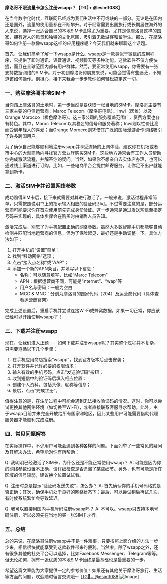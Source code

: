 **摩洛哥不限流量卡怎么注册wsapp？【TG💪+ @esim1088】**

在当今数字化时代，互联网已经成为我们生活中不可或缺的一部分。无论是在国内还是国外，流量的使用量都在不断攀升。对于经常需要出国旅行或长期居住海外的人来说，选择一张适合自己的本地SIM卡显得尤为重要。尤其是像摩洛哥这样的国家，拥有迷人的风景和独特的文化氛围，吸引着无数游客和留学生。那么，在摩洛哥如何注册一款像wsapp这样的应用程序呢？今天我们就来聊聊这个话题。

首先，让我们简单了解一下wsapp是什么。wsapp是一款类似于微信的应用程序，它提供了即时通讯、语音通话、视频聊天等多种功能。这款软件不仅方便快捷，而且在全球范围内都有用户群体。然而，要正常使用wsapp，你需要有一张支持数据网络的SIM卡。对于初到摩洛哥的朋友来说，可能会觉得有些迷茫，不知道该如何操作。别担心，接下来我会一步步教你如何轻松搞定这一切。

### 一、购买摩洛哥本地SIM卡

当你踏上摩洛哥的土地时，第一步当然是要获取一张当地的SIM卡。摩洛哥主要有三家主要的电信运营商：Maroc Telecom（摩洛哥电信）、Inwi（因维）以及Orange Morocco（橙色摩洛哥）。这三家公司的服务覆盖范围广，资费方案也各有特色。其中，Maroc Telecom以其稳定的信号和服务著称；Inwi则以性价比高而受到年轻人的喜爱；而Orange Morocco则凭借其广泛的国际漫游合作网络吸引了许多跨国用户。

为了确保自己能够顺利地注册wsapp并享受流畅的上网体验，建议你在机场或者市中心的大型商场内寻找官方营业厅购买SIM卡。这些地方通常会有工作人员帮助你完成激活流程，并解答你的疑问。当然，如果你不想亲自去实体店办理，也可以通过线上渠道进行订购。比如，一些电商平台会提供邮寄服务，让你足不出户就能拿到新卡。

### 二、激活SIM卡并设置网络参数

成功购得SIM卡后，接下来就需要对其进行激活了。一般来说，激活过程非常简单，只需按照说明书上的指示输入相应的验证码即可。不过需要注意的是，部分运营商可能要求你在首次使用前先完成身份验证。这一步通常是通过发送短信至指定号码来实现的，具体步骤会在购买时由销售人员告知。

激活完成后，别忘了为手机配置正确的网络参数。虽然大多数智能手机都能够自动检测并匹配当地运营商的信息，但为了保险起见，最好还是手动调整一下。具体方法如下：

1. 打开手机的“设置”菜单；
2. 找到“移动网络”选项；
3. 点击“接入点名称”或“AAP”；
4. 添加一个新的APN条目，并填写以下信息：
   - 名称：可以随意填写，比如“Maroc Telecom”
   - APN：根据运营商不同，可能是“internet”、“wap”等
   - 用户名与密码：一般为空白
   - MCC & MNC：分别为摩洛哥的国家代码（204）及运营商代码（具体查看运营商官网）

完成上述设置后，重启手机并尝试连接Wi-Fi或蜂窝数据。如果一切正常，你应该已经可以开始使用wsapp了！

### 三、下载并注册wsapp

现在，让我们进入正题——如何下载并注册wsapp呢？其实整个过程并不复杂，只需要遵循以下几个步骤：

1. 在手机应用商店搜索“wsapp”，找到官方版本后点击安装；
2. 打开软件并允许必要的权限请求；
3. 输入有效的手机号码，点击“发送验证码”按钮；
4. 收到短信中的验证码后填入相应位置；
5. 创建个人资料，包括头像、昵称等信息；
6. 最后，点击“完成注册”。

值得注意的是，在注册过程中可能会遇到无法接收验证码的情况。这时，你可以尝试更换其他网络环境（如切换至Wi-Fi），或者直接联系客服寻求帮助。此外，由于wsapp目前并未完全开放给所有国家和地区，因此某些用户可能需要借助代理服务器才能顺利完成注册。

### 四、常见问题解答

在实际操作中，不少用户可能会遇到各种各样的问题。下面列举了一些常见的疑问及其解决办法，希望能对你有所帮助：

Q: 我明明已经激活了SIM卡，为什么还是不能正常使用wsapp？
A: 可能是因为你的网络参数设置不正确，请仔细检查是否遗漏了某些细节。另外，也有可能是所在区域的信号较弱，建议换个位置试试看。

Q: 注册时总是提示“验证码发送失败”，怎么办？
A: 首先确认你的手机号码格式是否正确；其次，确保手机处于良好的网络状态下；最后，可以尝试稍后再试几次，有时候系统繁忙会导致延迟。

Q: 我可以直接用国内手机号码注册wsapp吗？
A: 不可以。wsapp只支持本地号码注册，所以必须先在当地购买一张SIM卡才行。

### 五、总结

总的来说，在摩洛哥注册wsapp并不是一件难事，只要按照上面介绍的方法一步步来，相信很快就能享受到这款软件带来的便利。当然啦，除了wsapp之外，还有很多其他的社交平台可以选择，比如Facebook Messenger、Telegram等等。但无论如何，拥有一张优质的本地SIM卡始终是最基础也是最重要的一步。

希望这篇文章能为大家提供一定的参考价值！如果还有其他关于摩洛哥旅行、生活等方面的问题，欢迎随时留言交流哦～ [[TG💪+ @esim1088](https://t.me/s/esim1088) ![Image](https://i.postimg.cc/4NQfJmqS/Snipaste-2025-05-13-00-14-12.png)]
